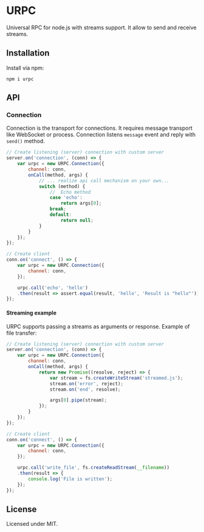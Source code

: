 # URPC

Universal RPC for node.js with streams support. It allow to send and receive
streams.

## Installation

Install via npm:
```
npm i urpc
```

## API

### Connection

Connection is the transport for connections. It requires message transport like
WebSocket or process. Connection listens `message` event and reply with
`send()` method.

```javascript
// Create listening (server) connection with custom server
server.on('connection', (conn) => {
    var urpc = new URPC.Connection({
        channel: conn,
        onCall(method, args) {
            // ... realize api call mechanism on your own...
            switch (method) {
                //  Echo method
                case 'echo':
                    return args[0];
                break;
                default:
                    return null;
            }
        }
    });
});

// Create client
conn.on('connect', () => {
    var urpc = new URPC.Connection({
        channel: conn,
    });

    urpc.call('echo', 'hello')
    .then(result => assert.equal(result, 'hello', 'Result is "hello"'));
});
```

#### Streaming example

URPC supports passing a streams as arguments or response. Example of file transfer:

```javascript
// Create listening (server) connection with custom server
server.on('connection', (conn) => {
    var urpc = new URPC.Connection({
        channel: conn,
        onCall(method, args) {
            return new Promise((resolve, reject) => {
                var stream = fs.createWriteStream('streamed.js');
                stream.on('error', reject);
                stream.on('end', resolve);

                args[0].pipe(stream);
            });
        }
    });
});

// Create client
conn.on('connect', () => {
    var urpc = new URPC.Connection({
        channel: conn,
    });

    urpc.call('write_file', fs.createReadStream(__filename))
    .then(result => {
        console.log('File is written');
    });
});
```

## License

Licensed under MIT.
